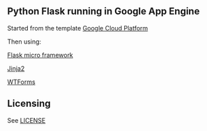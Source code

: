 ## Python Flask running in Google App Engine


Started from the template [Google Cloud Platform][1]

Then using:

[Flask micro framework][2]

[Jinja2][3]

[WTForms][4]


## Licensing
See [LICENSE](LICENSE)



[1]: https://github.com/GoogleCloudPlatform/appengine-python-flask-skeleton "A skeleton for creating Python applications using the Flask framework on App Engine"
[2]: http://flask.pocoo.org "Flask micro framework"
[3]: http://jinja.pocoo.org "Jinja2 is a full featured template engine for Python"
[4]: http://wtforms.readthedocs.org/en/latest/# "WTForms Documentation"
